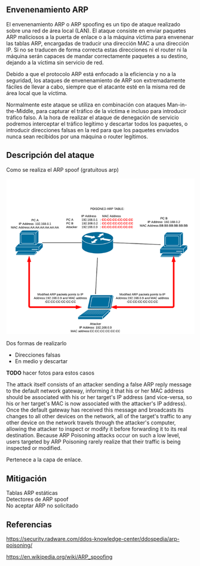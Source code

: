 Envenenamiento ARP
------------------

El envenenamiento ARP o ARP spoofing es un tipo de ataque realizado sobre una red de área local (LAN). El ataque consiste en enviar paquetes ARP maliciosos a la puerta de enlace o a la máquina víctima para envenenar las tablas ARP, encargadas de traducir una dirección MAC a una dirección IP. Si no se traducen de forma correcta estas direcciones ni el router ni la máquina serán capaces de mandar correctamente paquetes a su destino, dejando a la víctima sin servicio de red.

Debido a que el protocolo ARP está enfocado a la eficiencia y no a la seguridad, los ataques de envenenamiento de ARP son extremadamente fáciles de llevar a cabo, siempre que el atacante esté en la misma red de área local que la víctima.

Normalmente este ataque se utiliza en combinación con ataques Man-in-the-Middle, para capturar el tráfico de la víctima e incluso para introducir tráfico falso. A la hora de realizar el ataque de denegación de servicio podremos interceptar el tráfico legítimo y descartar todos los paquetes, o introducir direcciones falsas en la red para que los paquetes enviados nunca sean recibidos por una máquina o router legítimos.

Descripción del ataque
----------------------

Como se realiza el ARP spoof (gratuitous arp)

![Ejemplo de ARP spoofing](../static/images/arp_spoof.png)

Dos formas de realizarlo  
- Direcciones falsas  
- En medio y descartar

**TODO** hacer fotos para estos casos

The attack itself consists of an attacker sending a false ARP reply message to the default network gateway, informing it that his or her MAC address should be associated with his or her target's IP address (and vice-versa, so his or her target's MAC is now associated with the attacker's IP address). Once the default gateway has received this message and broadcasts its changes to all other devices on the network, all of the target's traffic to any other device on the network travels through the attacker's computer, allowing the attacker to inspect or modify it before forwarding it to its real destination. Because ARP Poisoning attacks occur on such a low level, users targeted by ARP Poisoning rarely realize that their traffic is being inspected or modified.

Pertenece a la capa de enlace.

Mitigación
----------

Tablas ARP estáticas  
Detectores de ARP spoof  
No aceptar ARP no solicitado

Referencias
-----------

https://security.radware.com/ddos-knowledge-center/ddospedia/arp-poisoning/

https://en.wikipedia.org/wiki/ARP_spoofing
